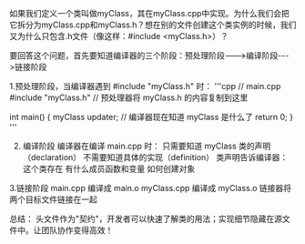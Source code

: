 如果我们定义一个类叫做myClass，其在myClass.cpp中实现。为什么我们会把它拆分为myClass.cpp和myClass.h？想在别的文件创建这个类实例的时候，我们又为什么只包含.h文件（像这样：#include <myClass.h>）？

要回答这个问题，首先要知道编译器的三个阶段：预处理阶段--->编译阶段--->链接阶段

1.预处理阶段，当编译器遇到 #include "myClass.h" 时：
'''cpp
// main.cpp
#include "myClass.h"  // 预处理器将 myClass.h 的内容复制到这里

int main() {
    myClass updater;  // 编译器现在知道 myClass 是什么了
    return 0;
}
'''

2. 编译阶段
编译器在编译 main.cpp 时：
只需要知道 myClass 类的声明（declaration）
不需要知道具体的实现（definition）
类声明告诉编译器：
这个类存在
有什么成员函数和变量
如何创建对象

3.链接阶段
main.cpp 编译成 main.o
myClass.cpp 编译成 myClass.o
链接器将两个目标文件链接在一起

总结：
头文件作为"契约"，开发者可以快速了解类的用法；实现细节隐藏在源文件中。让团队协作变得高效！